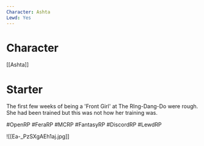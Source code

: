 ```yaml
---
Character: Ashta
Lewd: Yes
---
```

# Character
[[Ashta]]

# Starter
The first few weeks of being a 'Front Girl' at The RIng-Dang-Do were rough. She had been trained but this was not how her training was.   

#OpenRP #FeraRP #MCRP #FantasyRP #DiscordRP #LewdRP 

![[Ea-_PzSXgAEh1aj.jpg]]